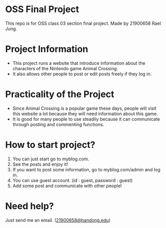 # OSS Final Project
This repo is for OSS class 03 section final project.
Made by 21900658 Rael Jung. 
# Project Information
- This project runs a website that introduce information about the characters of the Nintendo game Animal Crossing.
- It also allows other people to post or edit posts freely if they log in.   
# Practicality of the Project 
- Since Animal Crossing is a popular game these days, people will visit this website a lot because they will need information about this game. 
- It is good for many people to use steadily because it can communicate through posting and commenting functions. 
# How to start project? 
1. You can just start go to myblog.com.
2. See the posts and enjoy it! 
3. If you want to post some information, go to myblog.com/admin and log in. 
4. You can use guest account. (id : guest, password : guest)
5. Add some post and communicate with other people!
# Need help?
Just send me an email. (21900658@handong.edu)
